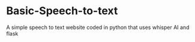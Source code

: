 # Basic-Speech-to-text
A simple speech to text website coded in python that uses whisper AI and flask
